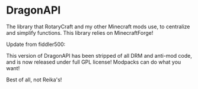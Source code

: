 DragonAPI
=========

The library that RotaryCraft and my other Minecraft mods use, to centralize and simplify functions.
This library relies on MinecraftForge!


Update from fiddler500:

This version of DragonAPI has been stripped of all DRM and anti-mod code, and is now released under full GPL license! Modpacks can do what you want!


Best of all, not Reika's!
